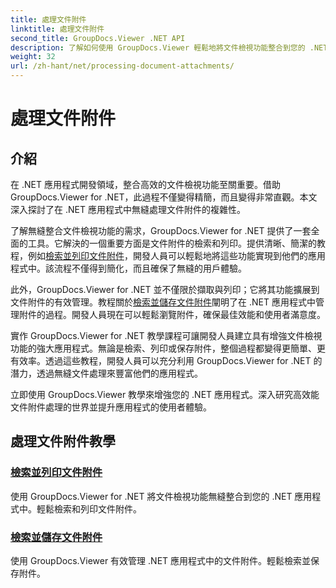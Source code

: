 ```yaml
---
title: 處理文件附件
linktitle: 處理文件附件
second_title: GroupDocs.Viewer .NET API
description: 了解如何使用 GroupDocs.Viewer 輕鬆地將文件檢視功能整合到您的 .NET 應用程式中。有效管理文件附件。
weight: 32
url: /zh-hant/net/processing-document-attachments/
--- 
```


# 處理文件附件

## 介紹

在 .NET 應用程式開發領域，整合高效的文件檢視功能至關重要。借助 GroupDocs.Viewer for .NET，此過程不僅變得精簡，而且變得非常直觀。本文深入探討了在 .NET 應用程式中無縫處理文件附件的複雜性。

了解無縫整合文件檢視功能的需求，GroupDocs.Viewer for .NET 提供了一套全面的工具。它解決的一個重要方面是文件附件的檢索和列印。提供清晰、簡潔的教程，例如[檢索並列印文件附件](./retrieve-and-print-attachments/)，開發人員可以輕鬆地將這些功能實現到他們的應用程式中。該流程不僅得到簡化，而且確保了無縫的用戶體驗。

此外，GroupDocs.Viewer for .NET 並不僅限於擷取與列印；它將其功能擴展到文件附件的有效管理。教程關於[檢索並儲存文件附件](./retrieve-and-save-attachments/)闡明了在 .NET 應用程式中管理附件的過程。開發人員現在可以輕鬆瀏覽附件，確保最佳效能和使用者滿意度。

實作 GroupDocs.Viewer for .NET 教學課程可讓開發人員建立具有增強文件檢視功能的強大應用程式。無論是檢索、列印或保存附件，整個過程都變得更簡單、更有效率。透過這些教程，開發人員可以充分利用 GroupDocs.Viewer for .NET 的潛力，透過無縫文件處理來豐富他們的應用程式。

立即使用 GroupDocs.Viewer 教學來增強您的 .NET 應用程式。深入研究高效能文件附件處理的世界並提升應用程式的使用者體驗。

## 處理文件附件教學
### [檢索並列印文件附件](./retrieve-and-print-attachments/)
使用 GroupDocs.Viewer for .NET 將文件檢視功能無縫整合到您的 .NET 應用程式中。輕鬆檢索和列印文件附件。
### [檢索並儲存文件附件](./retrieve-and-save-attachments/)
使用 GroupDocs.Viewer 有效管理 .NET 應用程式中的文件附件。輕鬆檢索並保存附件。